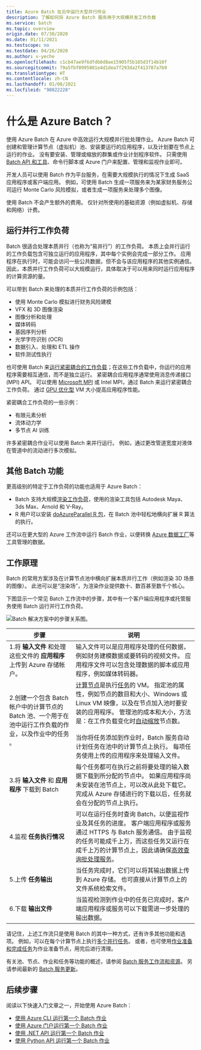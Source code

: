 ```yaml
---
title: Azure Batch 在云中运行大型并行作业
description: 了解如何将 Azure Batch 服务用于大规模并发工作负载
ms.service: batch
ms.topic: overview
origin.date: 07/30/2020
ms.date: 01/11/2021
ms.testscope: no
ms.testdate: 04/26/2020
ms.author: v-yeche
ms.openlocfilehash: c1cb47ae9f6dfdb0d8ae15905f5b185d3f14b10f
ms.sourcegitcommit: 79a5fbf0995801e4d1dea7f293da2f413787a7b9
ms.translationtype: HT
ms.contentlocale: zh-CN
ms.lasthandoff: 01/08/2021
ms.locfileid: "98022228"
---
```

# <a name="what-is-azure-batch"></a>什么是 Azure Batch？

使用 Azure Batch 在 Azure 中高效运行大规模并行批处理作业。 Azure Batch 可创建和管理计算节点（虚拟机）池、安装要运行的应用程序，以及计划要在节点上运行的作业。 没有要安装、管理或缩放的群集或作业计划程序软件。 只需使用 [Batch API 和工具](batch-apis-tools.md)、命令行脚本或 Azure 门户来配置、管理和监视作业即可。 

<!--Not Available on and high-performance computing (HPC)-->

开发人员可以使用 Batch 作为平台服务，在需要大规模执行的情况下生成 SaaS 应用程序或客户端应用。 例如，可使用 Batch 生成一项服务来为某家财务服务公司运行 Monte Carlo 风险模拟，或者生成一项服务来处理多个图像。

使用 Batch 不会产生额外的费用。 仅针对所使用的基础资源（例如虚拟机、存储和网络）计费。

<!--Not Available on [High Performance Computing (HPC) on Azure](https://docs.microsoft.com/azure/architecture/topics/high-performance-computing/)-->

## <a name="run-parallel-workloads"></a>运行并行工作负荷

Batch 很适合处理本质并行（也称为“易并行”）的工作负荷。 本质上会并行运行的工作负载包含可独立运行的应用程序，其中每个实例会完成一部分工作。 应用程序在执行时，可能会访问一些公共数据，但不会与该应用程序的其他实例通信。 因此，本质并行工作负荷可以大规模运行，具体取决于可以用来同时运行应用程序的计算资源的量。

可以带到 Batch 来处理的本质并行工作负荷的示例包括：

- 使用 Monte Carlo 模拟进行财务风险建模
- VFX 和 3D 图像渲染
- 图像分析和处理
- 媒体转码
- 基因序列分析
- 光学字符识别 (OCR)
- 数据引入、处理和 ETL 操作
- 软件测试性执行

也可使用 Batch 来[运行紧密耦合的工作负载](batch-mpi.md)；在这些工作负载中，你运行的应用程序需要相互通信，而不是独立运行。 紧密耦合应用程序通常使用消息传递接口 (MPI) API。 可以使用 [Microsoft MPI](https://docs.microsoft.com/message-passing-interface/microsoft-mpi) 或 Intel MPI，通过 Batch 来运行紧密耦合工作负荷。 通过 [GPU 优化型](../virtual-machines/sizes-gpu.md) VM 大小提高应用程序性能。

<!--Not Available on specialized [HPC](../virtual-machines/sizes-hpc.md)-->

紧密耦合工作负荷的一些示例：

- 有限元素分析
- 流体动力学
- 多节点 AI 训练

许多紧密耦合作业可以使用 Batch 来并行运行。 例如，通过更改管道宽度对液体在管道中的流动进行多次模拟。

## <a name="additional-batch-capabilities"></a>其他 Batch 功能

更高级别的特定于工作负荷的功能也适用于 Azure Batch：

- Batch 支持大规模[渲染工作负荷](batch-rendering-service.md)，使用的渲染工具包括 Autodesk Maya、3ds Max、Arnold 和 V-Ray。 
- R 用户可以安装 [doAzureParallel R 包](https://github.com/Azure/doAzureParallel)，在 Batch 池中轻松地横向扩展 R 算法的执行。

还可以在更大型的 Azure 工作流中运行 Batch 作业，以便转换 [Azure 数据工厂](../data-factory/transform-data-using-dotnet-custom-activity.md)等工具管理的数据。

## <a name="how-it-works"></a>工作原理

Batch 的常用方案涉及在计算节点池中横向扩展本质并行工作（例如渲染 3D 场景的图像）。 此池可以是“渲染场”，为渲染作业提供数十、数百甚至数千个核心。

下图显示一个常见 Batch 工作流中的步骤，其中有一个客户端应用程序或托管服务使用 Batch 运行并行工作负荷。

![Batch 解决方案中的步骤关系图。](./media/batch-technical-overview/tech_overview_03.png)

|步骤  |说明  |
|---------|---------|
|1.将 **输入文件** 和处理这些文件的 **应用程序** 上传到 Azure 存储帐户。     |输入文件可以是应用程序处理的任何数据，例如财务建模数据或要转码的视频文件。 应用程序文件可以包含处理数据的脚本或应用程序，例如媒体转码器。|
|2.创建一个包含 Batch 帐户中的计算节点的 Batch 池、一个用于在池中运行工作负载的作业，以及作业中的任务  。     | [计算节点](nodes-and-pools.md)是执行[任务](jobs-and-tasks.md)的 VM。 指定池的属性，例如节点的数目和大小、Windows 或 Linux VM 映像，以及在节点加入池时要安装的应用程序。 管理池的成本和大小，方法是：在工作负载变化时[自动缩放](batch-automatic-scaling.md)节点数。 <br/><br/>当你将任务添加到作业时，Batch 服务自动计划任务在池中的计算节点上执行。 每项任务使用上传的应用程序来处理输入文件。 |
|3.将 **输入文件** 和 **应用程序** 下载到 Batch     |每个任务都可在执行之前将要处理的输入数据下载到所分配的节点中。 如果应用程序尚未安装在池节点上，可以改从此处下载它。 完成从 Azure 存储进行的下载以后，任务就会在分配的节点上执行。|
|4.监视 **任务执行情况** |可以在运行任务时查询 Batch，以便监视作业及其任务的进度。 客户端应用程序或服务通过 HTTPS 与 Batch 服务通信。 由于监视的任务可能成千上万，而这些任务又运行在成千上万的计算节点上，因此请确保[高效查询批处理服务](batch-efficient-list-queries.md)。|
|5.上传 **任务输出** |当任务完成时，它们可以将其输出数据上传到 Azure 存储。 也可直接从计算节点上的文件系统检索文件。|
|6.下载 **输出文件** |当监视检测到作业中的任务已完成时，客户端应用程序或服务可以下载需进一步处理的输出数据。|

<!--Not Available on [low-priority VMs](batch-low-pri-vms.md)-->

请记住，上述工作流只是使用 Batch 的其中一种方式，还有许多其他功能和选项。 例如，可以在每个计算节点上执行[多个并行任务](batch-parallel-node-tasks.md)。 或者，也可使用[作业准备和完成任务](batch-job-prep-release.md)为作业准备节点，用完后进行清理。

有关池、节点、作业和任务等功能的概述，请参阅 [Batch 服务工作流和资源](batch-service-workflow-features.md)。 另请参阅最新的 [Batch 服务更新](https://www.azure.cn/what-is-new/)。

## <a name="next-steps"></a>后续步骤

阅读以下快速入门文章之一，开始使用 Azure Batch：
- [使用 Azure CLI 运行第一个 Batch 作业](quick-create-cli.md)
- [使用 Azure 门户运行第一个 Batch 作业](quick-create-portal.md)
- [使用 .NET API 运行第一个 Batch 作业](quick-run-dotnet.md)
- [使用 Python API 运行第一个 Batch 作业](quick-run-python.md)

<!-- Update_Description: update meta properties, wording update, update link -->